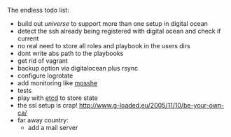 The endless todo list:

* build out *universe* to support more than one setup in digital ocean
* detect the ssh already being registered with digital ocean and check if current
* no real need to store all roles and playbook in the users dirs
* dont write abs path to the playbooks
* get rid of vagrant
* backup option via digitalocean plus rsync
* configure logrotate
* add monitoring like [mosshe](http://www.wyae.de/software/mosshe/)
* tests
* play with [etcd](https://github.com/coreos/etcd) to store state
* the ssl setup is crap! http://www.g-loaded.eu/2005/11/10/be-your-own-ca/
* far away country:
  * add a mail server